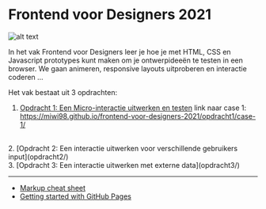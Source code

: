 # Frontend voor Designers 2021

![alt text](./img/F4Dsplash.png "Frontend voor Design Splash")

In het vak Frontend voor Designers leer je hoe je met HTML, CSS en Javascript prototypes kunt maken om je ontwerpideeën te testen in een browser. We gaan animeren, responsive layouts uitproberen en interactie coderen ...


Het vak bestaat uit 3 opdrachten:

1. [Opdracht 1: Een Micro-interactie uitwerken en testen](opdracht1/) 
link naar case 1: https://miwi98.github.io/frontend-voor-designers-2021/opdracht1/case-1/
<br>
2. [Opdracht 2: Een interactie uitwerken voor verschillende gebruikers input](opdracht2/)
<br>
3. [Opdracht 3: Een interactie uitwerken met externe data](opdracht3/)


---
- [Markup cheat sheet](https://github.com/adam-p/markdown-here/wiki/Markdown-Cheatsheet)
- [Getting started with GitHub Pages](https://guides.github.com/features/pages/)
